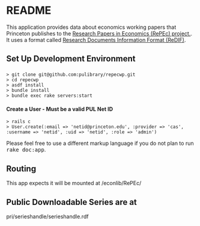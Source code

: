 # README

This application provides data about economics working papers that Princeton publishes to the [Research Papers in Economics (RePEc) project.](http://repec.org/).  It uses a format called [Research Documents Information Format (ReDIF)](https://openlib.org/acmes/root/docu/redif_1.html).

## Set Up Development Environment

###
```
> git clone git@github.com:pulibrary/repecwp.git
> cd repecwp
> asdf install
> bundle install
> bundle exec rake servers:start
```

#### Create a User - Must be a valid PUL Net ID
```
> rails c
> User.create(:email => 'netid@princeton.edu', :provider => 'cas', :username => 'netid', :uid => 'netid', :role => 'admin')
```

Please feel free to use a different markup language if you do not plan to run
<tt>rake doc:app</tt>.


## Routing
This app expects it will be mounted at /econlib/RePEc/

## Public Downloadable Series are at
pri/serieshandle/serieshandle.rdf
